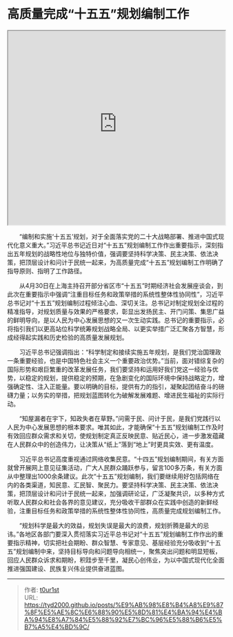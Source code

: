 # 高质量完成“十五五”规划编制工作


<iframe
    width="100%"
    height="450"
    src="https://content-static.cctvnews.cctv.com/snow-book/index.html?item_id=10646481172119069826&track_id=2522150A-5D1F-4694-AC4D-429875EB2783_770828453098"
></iframe>

　　“编制和实施‘十五五’规划，对于全面落实党的二十大战略部署、推进中国式现代化意义重大。”习近平总书记近日对“十五五”规划编制工作作出重要指示，深刻指出五年规划的战略性地位与独特价值，强调要坚持科学决策、民主决策、依法决策，把顶层设计和问计于民统一起来，为高质量完成“十五五”规划编制工作明确了指导原则、指明了工作路径。

　　从4月30日在上海主持召开部分省区市“十五五”时期经济社会发展座谈会，到此次在重要指示中强调“注重目标任务和政策举措的系统性整体性协同性”，习近平总书记对“十五五”规划编制过程倾注心血、深切关注。总书记对制定规划全过程的精准指导，对规划质量与效果的严格要求，彰显出发扬民主、开门问策、集思广益的鲜明导向，是以人民为中心发展思想的又一次生动实践。总书记的重要指示，必将指引我们以更高站位科学统筹规划战略全局、以更实举措广泛汇聚各方智慧，形成经得起实践和历史检验的高质量发展规划。

　　习近平总书记强调指出：“科学制定和接续实施五年规划，是我们党治国理政一条重要经验，也是中国特色社会主义一个重要政治优势。”当前，面对错综复杂的国际形势和艰巨繁重的改革发展任务，我们要坚持和运用好我们党这一经验与优势，以稳定的规划，提供稳定的预期，在急剧变化的国际环境中保持战略定力，增强确定性、注入正能量。要以明确的目标，提供有力的指引，凝聚起团结奋斗的磅礴力量；以务实的举措，把规划蓝图转化为破解发展难题、增进民生福祉的实际行动。

　　“知屋漏者在宇下，知政失者在草野。”问需于民、问计于民，是我们党践行以人民为中心发展思想的根本要求。唯其如此，才能确保“十五五”规划编制工作及时有效回应群众需求和关切，使规划制定真正反映民意、贴近民心，进一步激发蕴藏在人民群众中的创造伟力，让决策从“纸上”落到“地上”时更具实效、更有温度。

　　习近平总书记高度重视通过网络收集民意。“十四五”规划编制期间，有关方面就曾开展网上意见征集活动，广大人民群众踊跃参与，留言100多万条，有关方面从中整理出1000余条建议。此次“十五五”规划编制，我们要继续用好包括网络在内的各类渠道，知民意、汇民智、聚民力。要坚持科学决策、民主决策、依法决策，把顶层设计和问计于民统一起来，加强调研论证，广泛凝聚共识，以多种方式听取人民群众和社会各界的意见建议，充分吸收干部群众在实践中创造的新鲜经验，注重目标任务和政策举措的系统性整体性协同性，高质量完成规划编制工作。

　　“规划科学是最大的效益，规划失误是最大的浪费，规划折腾是最大的忌讳。”各地区各部门要深入贯彻落实习近平总书记对“十五五”规划编制工作作出的重要指示精神，切实把社会期盼、群众智慧、专家意见、基层经验充分吸收到“十五五”规划编制中来，坚持目标导向和问题导向相统一，聚焦突出问题和明显短板，回应人民群众诉求和期盼，积跬步至千里，凝民心创伟业，为以中国式现代化全面推进强国建设、民族复兴伟业提供奋进蓝图。

---

> 作者: [t0ur1st](https://github.com/tyd2000)  
> URL: https://tyd2000.github.io/posts/%E9%AB%98%E8%B4%A8%E9%87%8F%E5%AE%8C%E6%88%90%E5%8D%81%E4%BA%94%E4%BA%94%E8%A7%84%E5%88%92%E7%BC%96%E5%88%B6%E5%B7%A5%E4%BD%9C/  

